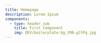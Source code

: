 ```yaml
---
title: Homepage
description: Lorem Ipsum
components:
  - type: header_sub
    title: First Component
    img: DEV/boilerplate-bg_tRB-gJlPq.jpg
---
```

